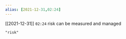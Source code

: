 ```yaml
---
alias: [2021-12-31,02:24]
---
```


[[2021-12-31]]  `02:24`
risk can be measured and managed
```query
"risk"
```